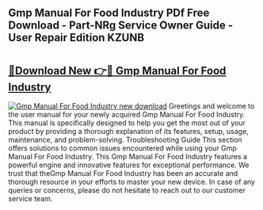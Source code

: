 ## Gmp Manual For Food Industry PDf Free Download - Part-NRg Service Owner Guide - User Repair Edition KZUNB

# <h2><a href="http://cf25347.oget.top/?id=Gmp+Manual+For+Food+Industry">🔗Download New 👉🔴 Gmp Manual For Food Industry</a></h2>

[![Gmp Manual For Food Industry new download](https://i.imgur.com/5g1atiW.png)](http://cf25347.oget.top/?id=Gmp+Manual+For+Food+Industry)
Greetings and welcome to the user manual for your newly acquired Gmp Manual For Food Industry. This manual is specifically designed to help you get the most out of your product by providing a thorough explanation of its features, setup, usage, maintenance, and problem-solving. Troubleshooting Guide This section offers solutions to common issues encountered while using your Gmp Manual For Food Industry. This Gmp Manual For Food Industry features a powerful engine and innovative features for exceptional performance. We trust that theGmp Manual For Food Industry has been an accurate and thorough resource in your efforts to master your new device. In case of any queries or concerns, please do not hesitate to reach out to our customer service team.
